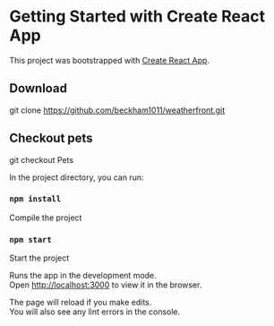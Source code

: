 # Getting Started with Create React App
This project was bootstrapped with [Create React App](https://github.com/facebook/create-react-app).

## Download
git clone https://github.com/beckham1011/weatherfront.git


## Checkout pets
git checkout Pets

In the project directory, you can run:
### `npm install`
Compile the project

### `npm start`
Start the project


Runs the app in the development mode.\
Open [http://localhost:3000](http://localhost:3000) to view it in the browser.

The page will reload if you make edits.\
You will also see any lint errors in the console.
